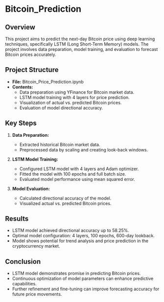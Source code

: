 # Bitcoin_Prediction
## Overview
This project aims to predict the next-day Bitcoin price using deep learning techniques, specifically LSTM (Long Short-Term Memory) models. The project involves data preparation, model training, and evaluation to forecast Bitcoin prices accurately.

## Project Structure
- **File:** Bitcoin_Price_Prediction.ipynb
- **Contents:**
  - Data preparation using YFinance for Bitcoin market data.
  - LSTM model training with 4 layers for price prediction.
  - Visualization of actual vs. predicted Bitcoin prices.
  - Evaluation of model directional accuracy.

## Key Steps
1. **Data Preparation:**
   - Extracted historical Bitcoin market data.
   - Preprocessed data by scaling and creating look-back windows.

2. **LSTM Model Training:**
   - Configured LSTM model with 4 layers and Adam optimizer.
   - Fitted the model with 100 epochs and full batch size.
   - Evaluated model performance using mean squared error.

3. **Model Evaluation:**
   - Calculated directional accuracy of the model.
   - Visualized actual vs. predicted Bitcoin prices.

## Results
- LSTM model achieved directional accuracy up to 58.25%.
- Optimal model configuration: 4 layers, 100 epochs, 600-day lookback.
- Model shows potential for trend analysis and price prediction in the cryptocurrency market.

## Conclusion
- LSTM model demonstrates promise in predicting Bitcoin prices.
- Continuous optimization of model parameters can enhance predictive capabilities.
- Further refinement and fine-tuning can improve forecasting accuracy for future price movements.
